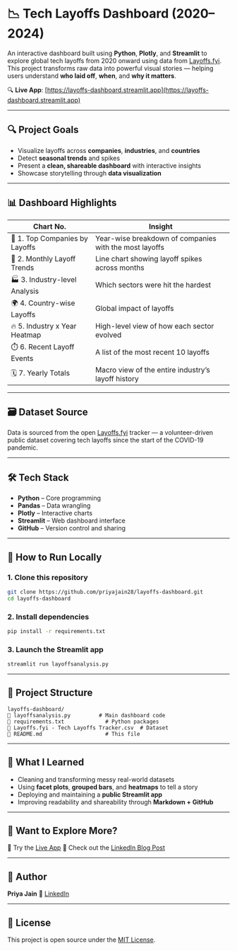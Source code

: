 # 📉 Tech Layoffs Dashboard (2020–2024)

An interactive dashboard built using **Python**, **Plotly**, and **Streamlit** to explore global tech layoffs from 2020 onward using data from [Layoffs.fyi](https://layoffs.fyi).
This project transforms raw data into powerful visual stories — helping users understand **who laid off**, **when**, and **why it matters**.

🔍 **Live App**: [https://layoffs-dashboard.streamlit.app](https://layoffs-dashboard.streamlit.app)

---

## 🔍 Project Goals

* Visualize layoffs across **companies**, **industries**, and **countries**
* Detect **seasonal trends** and spikes
* Present a **clean, shareable dashboard** with interactive insights
* Showcase storytelling through **data visualization**

---

## 📊 Dashboard Highlights

| Chart No.                      | Insight                                                |
| ------------------------------ | ------------------------------------------------------ |
| 🏢 1. Top Companies by Layoffs | Year-wise breakdown of companies with the most layoffs |
| 📆 2. Monthly Layoff Trends    | Line chart showing layoff spikes across months         |
| 🏭 3. Industry-level Analysis  | Which sectors were hit the hardest                     |
| 🌍 4. Country-wise Layoffs     | Global impact of layoffs                               |
| 🔥 5. Industry x Year Heatmap  | High-level view of how each sector evolved             |
| ⏱️ 6. Recent Layoff Events     | A list of the most recent 10 layoffs                   |
| 🗓️ 7. Yearly Totals           | Macro view of the entire industry’s layoff history     |

---

## 🗃️ Dataset Source

Data is sourced from the open [Layoffs.fyi](https://layoffs.fyi) tracker — a volunteer-driven public dataset covering tech layoffs since the start of the COVID-19 pandemic.

---

## 🛠️ Tech Stack

* **Python** – Core programming
* **Pandas** – Data wrangling
* **Plotly** – Interactive charts
* **Streamlit** – Web dashboard interface
* **GitHub** – Version control and sharing

---

## 🚀 How to Run Locally

### 1. Clone this repository

```bash
git clone https://github.com/priyajain28/layoffs-dashboard.git
cd layoffs-dashboard
```

### 2. Install dependencies

```bash
pip install -r requirements.txt
```

### 3. Launch the Streamlit app

```bash
streamlit run layoffsanalysis.py
```

---

## 📁 Project Structure

```
layoffs-dashboard/
🔹 layoffsanalysis.py         # Main dashboard code
🔹 requirements.txt             # Python packages
🔹 Layoffs.fyi - Tech Layoffs Tracker.csv  # Dataset
🔹 README.md                    # This file
```

---

## 🧠 What I Learned

* Cleaning and transforming messy real-world datasets
* Using **facet plots**, **grouped bars**, and **heatmaps** to tell a story
* Deploying and maintaining a **public Streamlit app**
* Improving readability and shareability through **Markdown + GitHub**

---

## 💬 Want to Explore More?

📅 Try the [Live App](https://layoffs-dashboard.streamlit.app)
📄 Check out the [LinkedIn Blog Post](https://linkedin.com/in/priya-jain-bb1a54179)

---

## 👋 Author

**Priya Jain**
📧 [LinkedIn](https://linkedin.com/in/priya-jain-bb1a54179) 

---

## 📜 License

This project is open source under the [MIT License](LICENSE).
